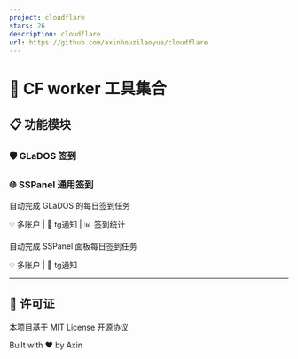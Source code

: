 ```yaml
---
project: cloudflare
stars: 26
description: cloudflare
url: https://github.com/axinhouzilaoyue/cloudflare
---
```


🚀 CF worker 工具集合
=================

📋 功能模块
-------

### 🛡️ GLaDOS 签到

### 🌐 SSPanel 通用签到

自动完成 GLaDOS 的每日签到任务

💡 多账户 | 🔔 tg通知 | 📊 签到统计

自动完成 SSPanel 面板每日签到任务

💡 多账户 | 🔔 tg通知

* * *

📄 许可证
------

本项目基于 MIT License 开源协议

Built with ❤️ by Axin
